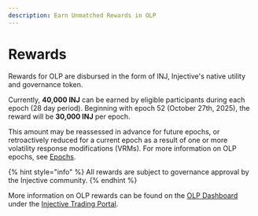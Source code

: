 ```yaml
---
description: Earn Unmatched Rewards in OLP
---
```


# Rewards

Rewards for OLP are disbursed in the form of INJ, Injective's native utility and governance token.

Currently, **40,000 INJ** can be earned by eligible participants during each epoch (28 day period). Beginning with epoch 52 (October 27th, 2025), the reward will be **30,000 INJ** per epoch.

This amount may be reassessed in advance for future epochs, or retroactively reduced for a current epoch as a result of one or more volatility response modifications (VRMs). For more information on OLP epochs, see [Epochs](epochs.md).

{% hint style="info" %}
All rewards are subject to governance approval by the Injective community.
{% endhint %}

More information on OLP rewards can be found on the [OLP Dashboard](https://trading.injective.network/program/liquidity) under the [Injective Trading Portal](https://trading.injective.network/).
